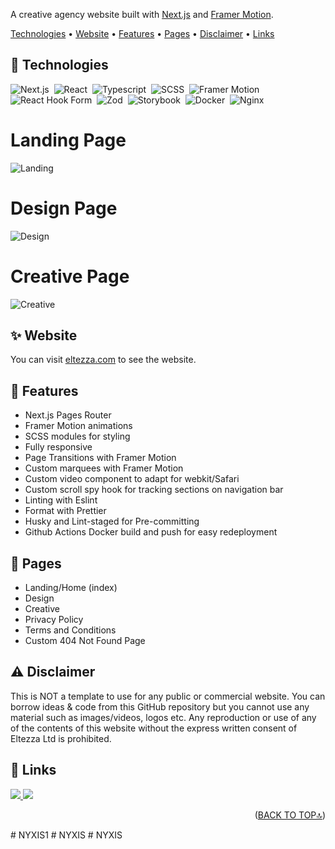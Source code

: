 A creative agency website built with [Next.js](https://nextjs.org/) and [Framer Motion](https://www.framer.com/motion/).

<p>

<p>

[Technologies](#-technologies) •
[Website](#-website) •
[Features](#-features) •
[Pages](#-pages) •
[Disclaimer](#-disclaimer) •
[Links](#-links)

</p>

## 🔧 Technologies

![Next.js](https://img.shields.io/badge/-Next.js-05122A?style=for-the-badge&logo=next.js)&nbsp;
![React](https://img.shields.io/badge/-React-05122A?style=for-the-badge&logo=react)&nbsp;
![Typescript](https://img.shields.io/badge/-Typescript-05122A?style=for-the-badge&logo=typescript)&nbsp;
![SCSS](https://img.shields.io/badge/-SCSS-05122A?style=for-the-badge&logo=sass)&nbsp;
![Framer Motion](https://img.shields.io/badge/-Framer_Motion-05122A?style=for-the-badge&logo=framer)&nbsp;
![React Hook Form](https://img.shields.io/badge/-React_Hook_Form-05122A?style=for-the-badge&logo=reacthookform)&nbsp;
![Zod](https://img.shields.io/badge/-Zod-05122A?style=for-the-badge&logo=zod)&nbsp;
![Storybook](https://img.shields.io/badge/-Storybook-05122A?style=for-the-badge&logo=storybook)&nbsp;
![Docker](https://img.shields.io/badge/-Docker-05122A?style=for-the-badge&logo=docker)&nbsp;
![Nginx](https://img.shields.io/badge/-Nginx-05122A?style=for-the-badge&logo=nginx)&nbsp;

</p>

<h1>Landing Page</h1>

![Landing](https://d5st4psppqx3d.cloudfront.net/misc/eltezza_landingPage_screenrecording.webp)

<h1>Design Page</h1>

![Design](https://d5st4psppqx3d.cloudfront.net/misc/eltezza_design_screenrecording.webp)

<h1>Creative Page</h1>

![Creative](https://d5st4psppqx3d.cloudfront.net/misc/eltezza_creative_screenrecording.webp)

## ✨ Website

You can visit [eltezza.com](https://www.eltezza.com/) to see the website.

## 🧩 Features

- Next.js Pages Router
- Framer Motion animations
- SCSS modules for styling
- Fully responsive
- Page Transitions with Framer Motion
- Custom marquees with Framer Motion
- Custom video component to adapt for webkit/Safari
- Custom scroll spy hook for tracking sections on navigation bar
- Linting with Eslint
- Format with Prettier
- Husky and Lint-staged for Pre-committing
- Github Actions Docker build and push for easy redeployment

## 📃 Pages

- Landing/Home (index)
- Design
- Creative
- Privacy Policy
- Terms and Conditions
- Custom 404 Not Found Page

## ⚠️ Disclaimer

This is NOT a template to use for any public or commercial website. You can borrow ideas & code from this GitHub repository but you cannot use any material such as images/videos, logos etc.
Any reproduction or use of any of the contents of this website without the express written consent of Eltezza Ltd is prohibited.

## 🔗 Links

<p>
  <a href="https://github.com/todd-carlsson">
    <img src="https://img.shields.io/badge/Github-000?style=flat&logo=github&logoColor=white"/>
  </a>
  <a href="https://www.linkedin.com/in/todd-carlsson-4181502a2/">
    <img src="https://img.shields.io/badge/linkedin-0A66C2?style=flat&logo=linkedin&logoColor=white"/>
  </a>
</p>

<p align="right">(<a href="#top">BACK TO TOP🔝</a>)</p>
#   N Y X I S 1  
 #   N Y X I S  
 #   N Y X I S  
 